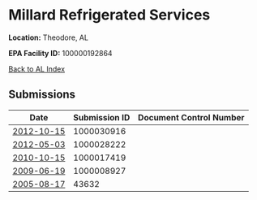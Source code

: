 # Millard Refrigerated Services

**Location:** Theodore, AL

**EPA Facility ID:** 100000192864

[Back to AL Index](../../index.md)

## Submissions

| Date | Submission ID | Document Control Number |
|------|--------------|-------------------------|
| [2012-10-15](submissions/1000030916.md) | 1000030916 |  |
| [2012-05-03](submissions/1000028222.md) | 1000028222 |  |
| [2010-10-15](submissions/1000017419.md) | 1000017419 |  |
| [2009-06-19](submissions/1000008927.md) | 1000008927 |  |
| [2005-08-17](submissions/43632.md) | 43632 |  |
